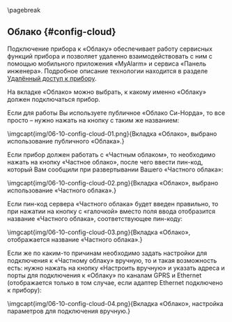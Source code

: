 \pagebreak

## Облако {#config-cloud}

Подключение прибора к «Облаку» обеспечивает работу сервисных функций прибора и позволяет удаленно взаимодействовать с ним с помощью мобильного приложения «MyAlarm» и сервиса «Панель инженера». Подробное описание технологии находится в разделе [Удалённый доступ к прибору](#remote-access).

На вкладке «Облако» можно  выбрать, к какому именно «Облаку» должен подключаться прибор. 

Если для работы Вы используете публичное «Облако Си-Норда», то все просто – нужно нажать на кнопку с таким же названием:

\imgcapt{img/06-10-config-cloud-01.png}{Вкладка «Облако», выбрано использование публичного «Облака».}


Если прибор должен работать с «Частным облаком», то необходимо нажать на кнопку «Частное облако», после чего ввести пин-код, который Вам сообщили при развертывании Вашего «Частного облака»:

\imgcapt{img/06-10-config-cloud-02.png}{Вкладка «Облако», выбрано использование «Частного облака».}

Если пин-код сервера «Частного облака» будет введен правильно, то при нажатии на кнопку с «галочкой» вместо поля ввода отобразится название «Частного облака», соответствующее пин-коду:

\imgcapt{img/06-10-config-cloud-03.png}{Вкладка «Облако», отображается название «Частного облака».}

Если же по каким-то причинам необходимо задать настройки для подключения к «Частному облаку» вручную, то и такая возможность есть: нужно нажать на кнопку «Настроить вручную» и указать адреса и порты для подключения к «Облаку» по каналам GPRS и Ethernet (отображается только в том случае, если адаптер Ethernet подключено к прибору):

\imgcapt{img/06-10-config-cloud-04.png}{Вкладка «Облако», настройка параметров для подключения вручную.}


